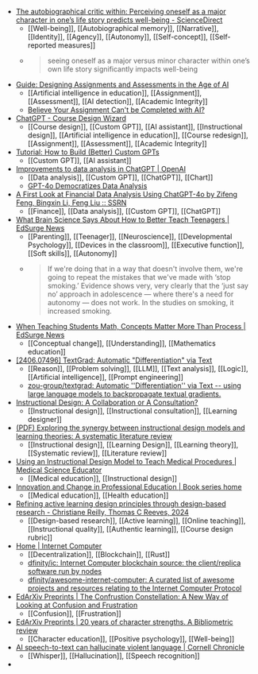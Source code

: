 - [The autobiographical critic within: Perceiving oneself as a major character in one’s life story predicts well-being - ScienceDirect](https://www.sciencedirect.com/science/article/abs/pii/S0092656624000588)
	- [[Well-being]], [[Autobiographical memory]], [[Narrative]], [[Identity]], [[Agency]], [[Autonomy]], [[Self-concept]], [[Self-reported measures]]
	- >seeing oneself as a major versus minor character within one’s own life story significantly impacts well-being
- [Guide: Designing Assignments and Assessments in the Age of AI](https://automatedteach.com/p/design-assignments-assessments-artificial-intelligence)
	- [[Artificial intelligence in education]], [[Assignment]], [[Assessment]], [[AI detection]], [[Academic Integrity]]
	- [Believe Your Assignment Can't be Completed with AI?](https://automatedteach.com/p/ai-assignment-challenge-consultations#the-return-of-the-ai-assignment-cha)
- [ChatGPT - Course Design Wizard](https://chatgpt.com/g/g-8ojyImFb1-course-design-wizard)
	- [[Course design]], [[Custom GPT]], [[AI assistant]], [[Instructional design]], [[Artificial intelligence in education]], [[Course redesign]], [[Assignment]], [[Assessment]], [[Academic Integrity]]
- [Tutorial: How to Build (Better) Custom GPTs](https://automatedteach.com/p/tutorial-how-to-build-custom-gpt-tutor)
	- [[Custom GPT]], [[AI assistant]]
- [Improvements to data analysis in ChatGPT | OpenAI](https://openai.com/index/improvements-to-data-analysis-in-chatgpt/)
	- [[Data analysis]], [[Custom GPT]], [[ChatGPT]], [[Chart]]
	- [GPT-4o Democratizes Data Analysis](https://automatedteach.com/p/chatgpt-gpt-4o-advanced-data-analysis-pedagogy)
- [A First Look at Financial Data Analysis Using ChatGPT-4o by Zifeng Feng, Bingxin Li, Feng Liu :: SSRN](https://papers.ssrn.com/sol3/papers.cfm?abstract_id=4849578)
	- [[Finance]], [[Data analysis]], [[Custom GPT]], [[ChatGPT]]
- [What Brain Science Says About How to Better Teach Teenagers | EdSurge News](https://www.edsurge.com/news/2024-05-21-what-brain-science-says-about-how-to-better-teach-teenagers)
	- [[Parenting]], [[Teenager]], [[Neuroscience]], [[Developmental Psychology]], [[Devices in the classroom]], [[Executive function]], [[Soft skills]], [[Autonomy]]
	- >If we're doing that in a way that doesn't involve them, we're going to repeat the mistakes that we've made with ‘stop smoking.’ Evidence shows very, very clearly that the ‘just say no’ approach in adolescence — where there's a need for autonomy — does not work. In the studies on smoking, it increased smoking.
- [When Teaching Students Math, Concepts Matter More Than Process | EdSurge News](https://www.edsurge.com/news/2024-06-05-when-teaching-students-math-concepts-matter-more-than-process)
	- [[Conceptual change]], [[Understanding]], [[Mathematics education]]
- [[2406.07496] TextGrad: Automatic "Differentiation" via Text](https://arxiv.org/abs/2406.07496)
	- [[Reason]], [[Problem solving]], [[LLM]], [[Text analysis]], [[Logic]], [[Artificial intelligence]], [[Prompt engineering]]
	- [zou-group/textgrad: Automatic ''Differentiation'' via Text -- using large language models to backpropagate textual gradients.](https://github.com/zou-group/textgrad)
- [Instructional Design: A Collaboration or A Consultation?](https://edtechbooks.org/jaid_13_1/_instructional_design_a_collaboration_or_a_consultation)
	- [[Instructional design]], [[Instructional consultation]], [[Learning designer]]
- [(PDF) Exploring the synergy between instructional design models and learning theories: A systematic literature review](https://www.researchgate.net/publication/378498290_Exploring_the_synergy_between_instructional_design_models_and_learning_theories_A_systematic_literature_review)
	- [[Instructional design]], [[Learning Design]], [[Learning theory]], [[Systematic review]], [[Literature review]]
- [Using an Instructional Design Model to Teach Medical Procedures | Medical Science Educator](https://link.springer.com/article/10.1007/s40670-016-0228-9)
	- [[Medical education]], [[Instructional design]]
- [Innovation and Change in Professional Education | Book series home](https://www.springer.com/series/6087)
	- [[Medical education]], [[Health education]]
- [Refining active learning design principles through design-based research - Christiane Reilly, Thomas C Reeves, 2024](https://journals.sagepub.com/doi/10.1177/14697874221096140)
	- [[Design-based research]], [[Active learning]], [[Online teaching]], [[Instructional quality]], [[Authentic learning]], [[Course design rubric]]
- [Home | Internet Computer](https://internetcomputer.org/)
	- [[Decentralization]], [[Blockchain]], [[Rust]]
	- [dfinity/ic: Internet Computer blockchain source: the client/replica software run by nodes](https://github.com/dfinity/ic)
	- [dfinity/awesome-internet-computer: A curated list of awesome projects and resources relating to the Internet Computer Protocol](https://github.com/dfinity/awesome-internet-computer)
- [EdArXiv Preprints | The Confrustion Constellation: A New Way of Looking at Confusion and Frustration](https://osf.io/preprints/edarxiv/4rgtk)
	- [[Confusion]], [[Frustration]]
- [EdArXiv Preprints | 20 years of character strengths. A Bibliometric review](https://osf.io/preprints/edarxiv/fuzhw)
	- [[Character education]], [[Positive psychology]], [[Well-being]]
- [AI speech-to-text can hallucinate violent language | Cornell Chronicle](https://news.cornell.edu/stories/2024/06/ai-speech-text-can-hallucinate-violent-language)
	- [[Whisper]], [[Hallucination]], [[Speech recognition]]
-